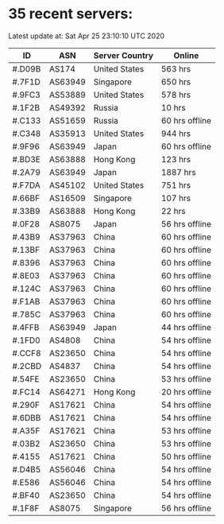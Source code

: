 # 35 recent servers:

Latest update at: Sat Apr 25 23:10:10 UTC 2020

| ID | ASN | Server Country | Online |
| -- | --- | -------------- | ------ |
| #.D09B | AS174 | United States | 563 hrs |
| #.7F1D | AS63949 | Singapore | 650 hrs |
| #.9FC3 | AS53889 | United States | 578 hrs |
| #.1F2B | AS49392 | Russia | 10 hrs |
| #.C133 | AS51659 | Russia | 60 hrs offline |
| #.C348 | AS35913 | United States | 944 hrs |
| #.9F96 | AS63949 | Japan | 60 hrs offline |
| #.BD3E | AS63888 | Hong Kong | 123 hrs |
| #.2A79 | AS63949 | Japan | 1887 hrs |
| #.F7DA | AS45102 | United States | 751 hrs |
| #.66BF | AS16509 | Singapore | 107 hrs |
| #.33B9 | AS63888 | Hong Kong | 22 hrs |
| #.0F28 | AS8075 | Japan | 56 hrs offline |
| #.43B9 | AS37963 | China | 60 hrs offline |
| #.13BF | AS37963 | China | 60 hrs offline |
| #.8396 | AS37963 | China | 60 hrs offline |
| #.8E03 | AS37963 | China | 60 hrs offline |
| #.124C | AS37963 | China | 60 hrs offline |
| #.F1AB | AS37963 | China | 60 hrs offline |
| #.785C | AS37963 | China | 60 hrs offline |
| #.4FFB | AS63949 | Japan | 44 hrs offline |
| #.1FD0 | AS4808 | China | 54 hrs offline |
| #.CCF8 | AS23650 | China | 54 hrs offline |
| #.2CBD | AS4837 | China | 54 hrs offline |
| #.54FE | AS23650 | China | 53 hrs offline |
| #.FC14 | AS64271 | Hong Kong | 20 hrs offline |
| #.290F | AS17621 | China | 54 hrs offline |
| #.6DBB | AS17621 | China | 54 hrs offline |
| #.A35F | AS17621 | China | 53 hrs offline |
| #.03B2 | AS23650 | China | 53 hrs offline |
| #.4155 | AS17621 | China | 50 hrs offline |
| #.D4B5 | AS56046 | China | 54 hrs offline |
| #.E586 | AS56046 | China | 54 hrs offline |
| #.BF40 | AS23650 | China | 54 hrs offline |
| #.1F8F | AS8075 | Singapore | 56 hrs offline |

